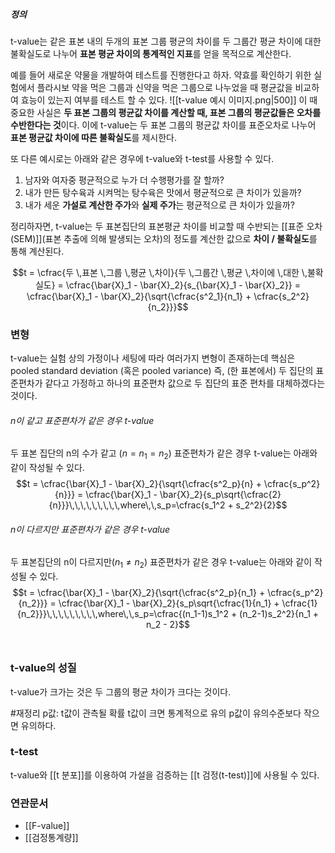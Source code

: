 ##### 정의
t-value는 같은 표본 내의 두개의 표본 그룹 평균의 차이를 두 그룹간 평균 차이에 대한 불확실도로 나누어 **표본 평균 차이의 통계적인 지표**를 얻을 목적으로 계산한다.

예를 들어 새로운 약물을 개발하여 테스트를 진행한다고 하자. 약효를 확인하기 위한 실험에서 플라시보 약을 먹은 그룹과 신약을 먹은 그룹으로 나누었을 때 평균값을 비교하여 효능이 있는지 여부를 테스트 할 수 있다.
![[t-value 예시 이미지.png|500]]
이 때 중요한 사실은 **두 표본 그룹의 평균값 차이를 계산할 때, 표본 그룹의 평균값들은 오차를 수반한다는 것**이다. 
이에 t-value는 두 표본 그룹의 평균값 차이를 표준오차로 나누어 **표본 평균값 차이에 따른 불확실도**를 제시한다.

또 다른 예시로는 아래와 같은 경우에 t-value와 t-test를 사용할 수 있다.
1.  남자와 여자중 평균적으로 누가 더 수행평가를 잘 할까?
2.  내가 만든 탕수육과 시켜먹는 탕수육은 맛에서 평균적으로 큰 차이가 있을까?
3.  내가 세운 **가설로 계산한 주가**와 **실제 주가**는 평균적으로 큰 차이가 있을까?

정리하자면, t-value는 두 표본집단의 표본평균 차이를 비교할 때 수반되는 [[표준 오차(SEM)]](표본 추출에 의해 발생되는 오차)의 정도를 계산한 값으로 **차이 / 불확실도**를 통해 계산된다. 

$$t = \cfrac{두 \,표본 \,그룹 \,평균 \,차이}{두 \,그룹간 \,평균 \,차이에 \,대한 \,불확실도} = \cfrac{\bar{X}_1 - \bar{X}_2}{s_{\bar{X}_1 - \bar{X}_2}} = \cfrac{\bar{X}_1 - \bar{X}_2}{\sqrt{\cfrac{s^2_1}{n_1} + \cfrac{s_2^2}{n_2}}}$$

### 변형
t-value는 실험 상의 가정이나 세팅에 따라 여러가지 변형이 존재하는데 핵심은 pooled standard deviation (혹은 pooled variance) 즉, (한 표본에서) 두 집단의 표준편차가 같다고 가정하고 하나의 표준편차 값으로 두 집단의 표준 편차를 대체하겠다는 것이다. 

###### n이 같고 표준편차가 같은 경우 t-value
두 표본 집단의 n의 수가 같고 ($n = n_1 = n_2$) 표준편차가 같은 경우 t-value는 아래와 같이 작성될 수 있다.
$$t = \cfrac{\bar{X}_1 - \bar{X}_2}{\sqrt{\cfrac{s^2_p}{n} + \cfrac{s_p^2}{n}}} = \cfrac{\bar{X}_1 - \bar{X}_2}{s_p\sqrt{\cfrac{2}{n}}}\,\,\,\,\,\,\,\,\,where\,\,s_p=\cfrac{s_1^2 + s_2^2}{2}$$

###### n이 다르지만 표준편차가 같은 경우 t-value
두 표본집단의 n이 다르지만($n_1 \neq n_2$) 표준편차가 같은 경우 t-value는 아래와 같이 작성될 수 있다.
$$t = \cfrac{\bar{X}_1 - \bar{X}_2}{\sqrt{\cfrac{s^2_p}{n_1} + \cfrac{s_p^2}{n_2}}} = \cfrac{\bar{X}_1 - \bar{X}_2}{s_p\sqrt{\cfrac{1}{n_1} + \cfrac{1}{n_2}}}\,\,\,\,\,\,\,\,\,where\,\,s_p=\cfrac{(n_1-1)s_1^2 + (n_2-1)s_2^2}{n_1 + n_2 - 2}$$
<br>
### t-value의 성질
t-value가 크가는 것은 두 그룹의 평균 차이가 크다는 것이다.


#재정리
p값: t값이 관측될 확률
t값이 크면 통계적으로 유의
p값이 유의수준보다 작으면 유의하다.

### t-test
t-value와 [[t 분포]]를 이용하여 가설을 검증하는 [[t 검정(t-test)]]에 사용될 수 있다.


### 연관문서
* [[F-value]] 
* [[검정통계량]]